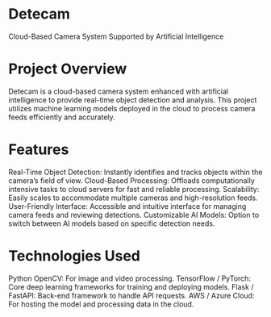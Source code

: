 # Detecam
Cloud-Based Camera System Supported by Artificial Intelligence
# Project Overview
Detecam is a cloud-based camera system enhanced with artificial intelligence to provide real-time object detection and analysis. This project utilizes machine learning models deployed in the cloud to process camera feeds efficiently and accurately.

# Features
Real-Time Object Detection: Instantly identifies and tracks objects within the camera’s field of view.
Cloud-Based Processing: Offloads computationally intensive tasks to cloud servers for fast and reliable processing.
Scalability: Easily scales to accommodate multiple cameras and high-resolution feeds.
User-Friendly Interface: Accessible and intuitive interface for managing camera feeds and reviewing detections.
Customizable AI Models: Option to switch between AI models based on specific detection needs.

# Technologies Used
Python
OpenCV: For image and video processing.
TensorFlow / PyTorch: Core deep learning frameworks for training and deploying models.
Flask / FastAPI: Back-end framework to handle API requests.
AWS / Azure Cloud: For hosting the model and processing data in the cloud.
